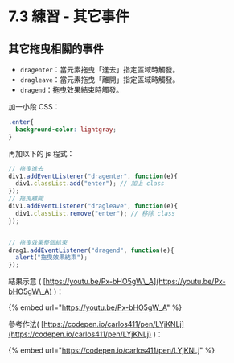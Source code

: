 # 7.3 練習 - 其它事件

## 其它拖曳相關的事件

* `dragenter`：當元素拖曳「進去」指定區域時觸發。
* `dragleave`：當元素拖曳「離開」指定區域時觸發。
* `dragend`：拖曳效果結束時觸發。



加一小段 CSS：

```css
.enter{
  background-color: lightgray;
}
```

再加以下的 js 程式：

```javascript
// 拖曳進去
div1.addEventListener("dragenter", function(e){
  div1.classList.add("enter"); // 加上 class
});
// 拖曳離開
div1.addEventListener("dragleave", function(e){
  div1.classList.remove("enter"); // 移除 class
});


// 拖曳效果整個結束
drag1.addEventListener("dragend", function(e){
  alert("拖曳效果結束");
});
```



結果示意 ( [https://youtu.be/Px-bHO5gW\_A](https://youtu.be/Px-bHO5gW\_A) )：

{% embed url="https://youtu.be/Px-bHO5gW_A" %}



參考作法( [https://codepen.io/carlos411/pen/LYjKNLj](https://codepen.io/carlos411/pen/LYjKNLj) )：

{% embed url="https://codepen.io/carlos411/pen/LYjKNLj" %}



